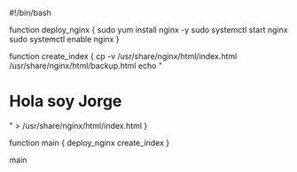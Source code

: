 #!/bin/bash

function deploy_nginx {
   sudo yum install nginx -y
   sudo systemctl start nginx
   sudo systemctl enable nginx
}

function create_index {
   cp -v /usr/share/nginx/html/index.html /usr/share/nginx/html/backup.html
   echo "<h1>Hola soy Jorge</h1>" > /usr/share/nginx/html/index.html
}

function main {
   deploy_nginx
   create_index
}

main

